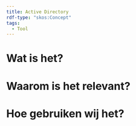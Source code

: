 ```yaml
---
title: Active Directory
rdf-type: "skos:Concept"
tags:
  - Tool
---
```

# Wat is het?
# Waarom is het relevant?
# Hoe gebruiken wij het?